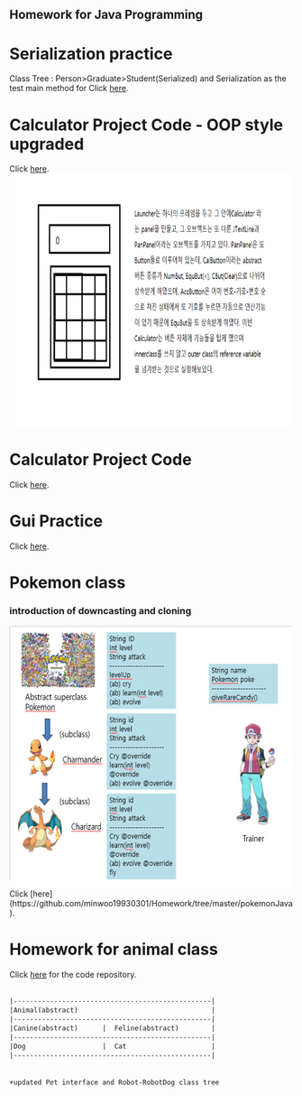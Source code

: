 ## Homework for Java Programming

# Serialization practice
Class Tree : Person>Graduate>Student(Serialized)
and Serialization as the test main method for 
Click [here](https://github.com/minwoo19930301/Homework/tree/master/serialization).

# Calculator Project Code - OOP style upgraded
Click [here](https://github.com/minwoo19930301/Homework/tree/master/oopCalculator).
<img src = "calExplain.png" width ="1152" height="448">

# Calculator Project Code
Click [here](https://github.com/minwoo19930301/Homework/tree/master/calculator).


# Gui Practice
Click [here](https://github.com/minwoo19930301/Homework/tree/master/gui). 

# Pokemon class
### introduction of downcasting and cloning
<img src = "pokemon.png" width ="602" height="463">
Click [here](https://github.com/minwoo19930301/Homework/tree/master/pokemonJava). 

# Homework for animal class 

Click [here](https://github.com/minwoo19930301/Homework/tree/master/animal) for the code repository.

```AnimalClassTree

|-------------------------------------------------|
|Animal(abstract)                                 |                                     
|-------------------------------------------------|
|Canine(abstract)      |  Feline(abstract)        |
|-------------------------------------------------|
|Dog                   |  Cat                     |
|-------------------------------------------------|


+updated Pet interface and Robot-RobotDog class tree
```

